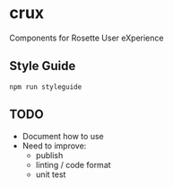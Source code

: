 # crux

Components for Rosette User eXperience

## Style Guide

```
npm run styleguide
```

## TODO

- Document how to use
- Need to improve:
  - publish
  - linting / code format
  - unit test

